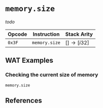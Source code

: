 
# `memory.size`

_todo_



| Opcode | Instruction   | Stack Arity |
|--------|---------------|-------------|
| `0x3F` | `memory.size` | $[ ] \to [ i32 ]$ |



## WAT Examples

### Checking the current size of memory

```wasm
memory.size
```



## References

[^§2.4.7]: _WebAssembly Core Specification: Memory Instructions_ - <https://webassembly.github.io/spec/core/bikeshed/#memory-instructions%E2%91%A0>
[^§4.2.8]: _WebAssembly Core Specification: Memory Instances_ - <https://webassembly.github.io/spec/core/bikeshed/index.html#page-size>
